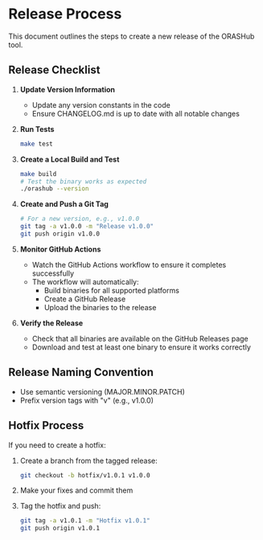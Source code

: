 # Release Process

This document outlines the steps to create a new release of the ORASHub tool.

## Release Checklist

1. **Update Version Information**
   - Update any version constants in the code
   - Ensure CHANGELOG.md is up to date with all notable changes

2. **Run Tests**
   ```bash
   make test
   ```

3. **Create a Local Build and Test**
   ```bash
   make build
   # Test the binary works as expected
   ./orashub --version
   ```

4. **Create and Push a Git Tag**
   ```bash
   # For a new version, e.g., v1.0.0
   git tag -a v1.0.0 -m "Release v1.0.0"
   git push origin v1.0.0
   ```

5. **Monitor GitHub Actions**
   - Watch the GitHub Actions workflow to ensure it completes successfully
   - The workflow will automatically:
     - Build binaries for all supported platforms
     - Create a GitHub Release
     - Upload the binaries to the release

6. **Verify the Release**
   - Check that all binaries are available on the GitHub Releases page
   - Download and test at least one binary to ensure it works correctly

## Release Naming Convention

- Use semantic versioning (MAJOR.MINOR.PATCH)
- Prefix version tags with "v" (e.g., v1.0.0)

## Hotfix Process

If you need to create a hotfix:

1. Create a branch from the tagged release:
   ```bash
   git checkout -b hotfix/v1.0.1 v1.0.0
   ```

2. Make your fixes and commit them

3. Tag the hotfix and push:
   ```bash
   git tag -a v1.0.1 -m "Hotfix v1.0.1"
   git push origin v1.0.1
   ```
